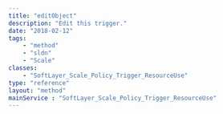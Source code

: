 ```yaml
---
title: "editObject"
description: "Edit this trigger."
date: "2018-02-12"
tags:
    - "method"
    - "sldn"
    - "Scale"
classes:
    - "SoftLayer_Scale_Policy_Trigger_ResourceUse"
type: "reference"
layout: "method"
mainService : "SoftLayer_Scale_Policy_Trigger_ResourceUse"
---
```

